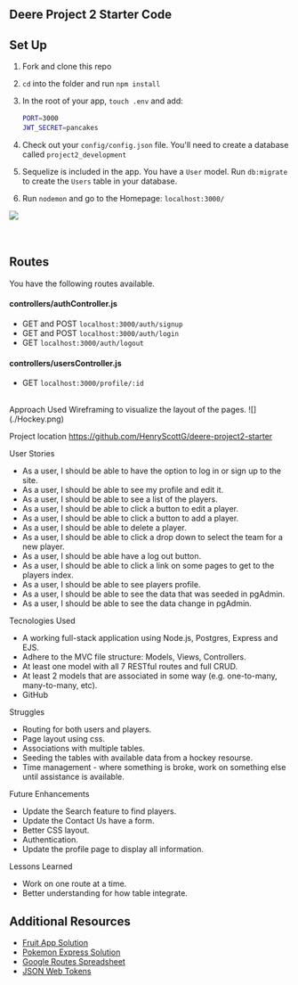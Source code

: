 ## Deere Project 2 Starter Code

## Set Up

1. Fork and clone this repo
1. `cd` into the folder and run `npm install`
1. In the root of your app, `touch .env` and add:

   ```bash
   PORT=3000
   JWT_SECRET=pancakes
   ```

1. Check out your `config/config.json` file. You'll need to create a database called `project2_development`
1. Sequelize is included in the app. You have a `User` model. Run `db:migrate` to create the `Users` table in your database.
1. Run `nodemon` and go to the Homepage: `localhost:3000/`

![](https://i.imgur.com/uuhrOxQ.png)

<br>

## Routes

You have the following routes available.

#### controllers/authController.js

- GET and POST `localhost:3000/auth/signup`
- GET and POST `localhost:3000/auth/login`
- GET `localhost:3000/auth/logout`

#### controllers/usersController.js

- GET `localhost:3000/profile/:id`

<br>
Approach Used
Wireframing to visualize the layout of the pages. 
![](./Hockey.png)

Project location
https://github.com/HenryScottG/deere-project2-starter

User Stories
 * As a user, I should be able to have the option to log in or sign up to the site.
 * As a user, I should be able to see my profile and edit it. 
 * As a user, I should be able to see a list of the players.
 * As a user, I should be able to click a button to edit a player.
 * As a user, I should be able to click a button to add a player.
 * As a user, I should be able to delete a player.
 * As a user, I should be able to click a drop down to select the team for a new player.
 * As a user, I should be able have a log out button.
 * As a user, I should be able to click a link on some pages to get to the players index.
 * As a user, I should be able to see players profile.
 * As a user, I should be able to see the data that was seeded in pgAdmin.
 * As a user, I should be able to see the data change in pgAdmin.

Tecnologies Used
* A working full-stack application using Node.js, Postgres, Express and EJS.
* Adhere to the MVC file structure: Models, Views, Controllers.
* At least one model with all 7 RESTful routes and full CRUD.
* At least 2 models that are associated in some way (e.g. one-to-many, many-to-many, etc).
* GitHub

Struggles
* Routing for both users and players.
* Page layout using css.
* Associations with multiple tables. 
* Seeding the tables with available data from a hockey resourse.
* Time management - where something is broke, work on something else until assistance is available. 

Future Enhancements
* Update the Search feature to find players.
* Update the Contact Us have a form.
* Better CSS layout.
* Authentication.
* Update the profile page to display all information.

Lessons Learned
* Work on one route at a time.
* Better understanding for how table integrate.

## Additional Resources

- [Fruit App Solution](https://git.generalassemb.ly/jdr-0622/fruit-app-in-class)
- [Pokemon Express Solution](https://git.generalassemb.ly/jdr-0622/pokemon-express-sequelize6)
- [Google Routes Spreadsheet](https://docs.google.com/spreadsheets/d/14-LHKXLtEkp_vKEz3qSKjREnrmSyzQ9fimTlmrPsZsQ/edit#gid=0)
- [JSON Web Tokens](https://jwt.io/)
